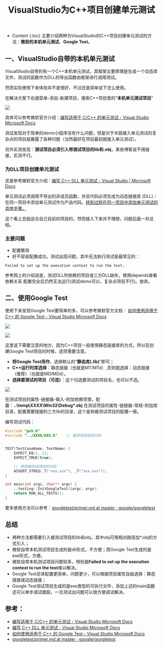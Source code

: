 ﻿---
layout:		post
category:	"program"
title:		"VisualStudio为C++项目创建单元测试"
tags:		[c++]
---
- Content
{:toc}
主要介绍两种为VisualStudio的C++项目创建单元测试的方法：**微软的本机单元测试**、**Google Test**。



## 一、VisualStudio自带的本机单元测试

VisualStudio自带的有一个C++本机单元测试，其框架主要原理是生成一个动态库文件，测试的函数作为DLL的导出函数由框架进行调用测试。

然而实际使用下来体验并不是很好，不过还是简单说下怎么使用。

在解决方案下右键菜单-添加-新建项目，搜索C++项目里的“**本机单元测试项目**”

![](https://docs.microsoft.com/zh-cn/visualstudio/test/media/vs-2019/cpp-new-test-project-vs2019.png?view=vs-2019)



具体可以参考微软官方介绍：[编写适用于 C/C++ 的单元测试 - Visual Studio Microsoft Docs](https://docs.microsoft.com/zh-cn/visualstudio/test/writing-unit-tests-for-c-cpp?view=vs-2019)

测试发现对于简单的demo小程序没有什么问题，但是对于半路接入单元测试的复杂点的项目就暴露了各种问题（当然最好在项目最初就接入单元测试）。

另外实测发现：**测试项目必须引入带测试项目的lib和.obj**，某些博客说不用链接，实测不行。




### 为DLL项目创建单元测试
还是参考微软官方介绍：[编写 C++ DLL 单元测试 - Visual Studio | Microsoft Docs](https://docs.microsoft.com/zh-cn/visualstudio/test/how-to-write-unit-tests-for-cpp-dlls?view=vs-2019#sameProject)

单元测试必须调用不导出的非成员函数，并且代码必须生成为动态链接库 (DLL)： 在同一项目中添加单元测试作为产品代码。[转到过程在同一项目中添加单元测试的具体步骤。](https://docs.microsoft.com/zh-cn/visualstudio/test/how-to-write-unit-tests-for-cpp-dlls?view=vs-2019#sameProject)

这个看上去挺适合自己目前的项目的，然而接入下来并不理想，问题后面一并总结。

### 主要问题
- 配置繁琐
- 好不容易配置成功，测试出现问题，其中无法执行测试是最常见的：
```none
Failed to set up the execution context to run the test.
```
参考网上的介绍说是，测试DLL所依赖的项目或三方DLL缺失，使用depends查看依赖关系 配置完全后仍然无法运行(测试demo可以，复杂点项目不行)。放弃。





## 二、使用Google Test
使用下来发现Google Test要简单的多，可以参考微软官方文档：
[如何使用适用于 C++ 的 Google Test - Visual Studio Microsoft Docs](https://docs.microsoft.com/zh-cn/visualstudio/test/how-to-use-google-test-for-cpp?view=vs-2019)

![](https://docs.microsoft.com/zh-cn/visualstudio/test/media/cpp-google-component.png?view=vs-2019)

![](https://docs.microsoft.com/zh-cn/visualstudio/test/media/vs-2019/cpp-gtest-new-project-vs2019.png?view=vs-2019)

这里说下需要注意的地方，因为C++项目一般使用静态链接库的方式，所以在创建Google Test项目的时候，选项需要注意。

- **将Google Test用作**，选择默认的“**静态库(.lib)**”即可；
- **C++运行时库选择**：静态链接（也就是MT/MTd）,否则就选择：动态链接（推荐）（也就是MD/MDd）。
- **选择要测试的项目（可选）**：这个勾选要测试的项目名，也可以不选。

![](https://docs.microsoft.com/zh-cn/visualstudio/test/media/cpp-gtest-config.png?view=vs-2019)



在测试项目的属性-链接器-输入-附加依赖项里，配置：**..\temp\XXXX\Win32\Debug\*.obj**
在测试项目的属性-链接器-常规-附加库目录，配置需要链接的三方lib的目录，这个是和被测试项目的配置一致。

编写测试代码：
```cpp
#include "pch.h"
#include "../XXXX/XXX.h"    // 被测试项目的代码


TEST(TestCaseName, TestName) {
	EXPECT_EQ(1, 1);
	EXPECT_TRUE(true);

	// 使用被测试项目的代码
	ASSERT_STREQ(_T("xxx.xxx"), _T("xxx.xxx"));
}

int main(int argc, char** argv) {
	::testing::InitGoogleTest(&argc, argv);
	return RUN_ALL_TESTS();
}
```

更多使用方法可以参考：[googletest/primer.md at master · google/googletest](https://github.com/google/googletest/blob/master/googletest/docs/primer.md)



## 总结

- 两种方法都需要引入被测试项目的lib和obj，其中obj可用相对路径加*.obj的方式引入；
- 微软自带本机测试项目生成的是dll形式，不方便；而Google Test生成的是exe形式，方便。
- 微软自带本机测试项目问题较多，特别是**Failed to set up the execution context to run the test**难以解决。
- Google Test总体配置更简单，问题更少，可以根据项目属性自由选择：静态链接或动态链接；
- Google Test测试项目生成的是exe类型的可执行文件，添加上述的main函数还可以单步调试跟踪，一旦测试出问题可以很方便调试解决。



## 参考：
- [编写适用于 C/C++ 的单元测试 - Visual Studio Microsoft Docs](https://docs.microsoft.com/zh-cn/visualstudio/test/writing-unit-tests-for-c-cpp?view=vs-2019)
- [编写 C++ DLL 单元测试 - Visual Studio Microsoft Docs](https://docs.microsoft.com/zh-cn/visualstudio/test/how-to-write-unit-tests-for-cpp-dlls?view=vs-2019#sameProject)
- [如何使用适用于 C++ 的 Google Test - Visual Studio Microsoft Docs](https://docs.microsoft.com/zh-cn/visualstudio/test/how-to-use-google-test-for-cpp?view=vs-2019)
- [googletest/primer.md at master · google/googletest](https://github.com/google/googletest/blob/master/googletest/docs/primer.md)